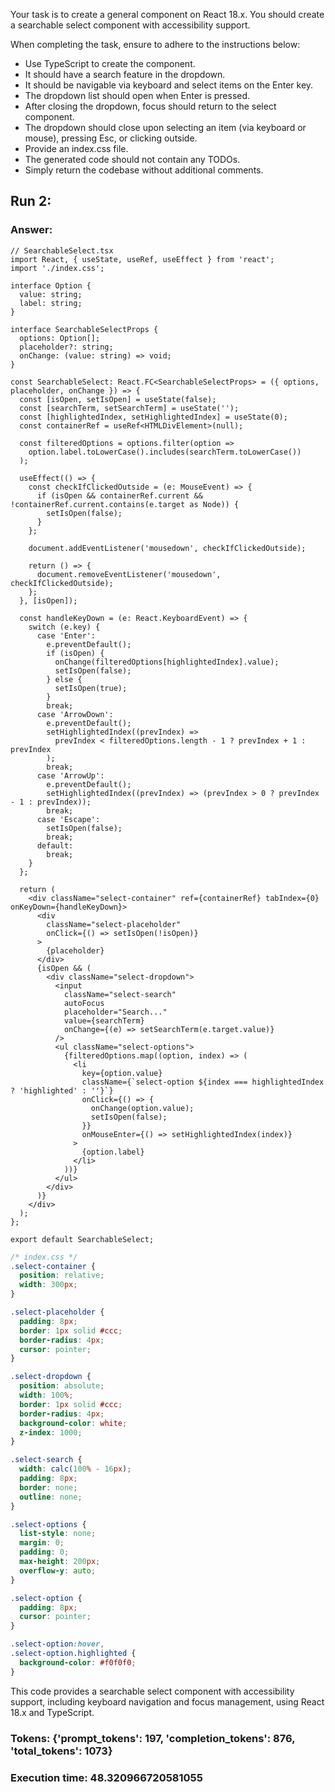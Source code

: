 Your task is to create a general component on React 18.x.
You should create a searchable select component with accessibility support.

When completing the task, ensure to adhere to the instructions below:
- Use TypeScript to create the component.
- It should have a search feature in the dropdown.
- It should be navigable via keyboard and select items on the Enter key.
- The dropdown list should open when Enter is pressed.
- After closing the dropdown, focus should return to the select component.
- The dropdown should close upon selecting an item (via keyboard or mouse), pressing Esc, or clicking outside.
- Provide an index.css file.
- The generated code should not contain any TODOs.
- Simply return the codebase without additional comments.

## Run 2:
### Answer:
```tsx
// SearchableSelect.tsx
import React, { useState, useRef, useEffect } from 'react';
import './index.css';

interface Option {
  value: string;
  label: string;
}

interface SearchableSelectProps {
  options: Option[];
  placeholder?: string;
  onChange: (value: string) => void;
}

const SearchableSelect: React.FC<SearchableSelectProps> = ({ options, placeholder, onChange }) => {
  const [isOpen, setIsOpen] = useState(false);
  const [searchTerm, setSearchTerm] = useState('');
  const [highlightedIndex, setHighlightedIndex] = useState(0);
  const containerRef = useRef<HTMLDivElement>(null);

  const filteredOptions = options.filter(option =>
    option.label.toLowerCase().includes(searchTerm.toLowerCase())
  );

  useEffect(() => {
    const checkIfClickedOutside = (e: MouseEvent) => {
      if (isOpen && containerRef.current && !containerRef.current.contains(e.target as Node)) {
        setIsOpen(false);
      }
    };

    document.addEventListener('mousedown', checkIfClickedOutside);

    return () => {
      document.removeEventListener('mousedown', checkIfClickedOutside);
    };
  }, [isOpen]);

  const handleKeyDown = (e: React.KeyboardEvent) => {
    switch (e.key) {
      case 'Enter':
        e.preventDefault();
        if (isOpen) {
          onChange(filteredOptions[highlightedIndex].value);
          setIsOpen(false);
        } else {
          setIsOpen(true);
        }
        break;
      case 'ArrowDown':
        e.preventDefault();
        setHighlightedIndex((prevIndex) =>
          prevIndex < filteredOptions.length - 1 ? prevIndex + 1 : prevIndex
        );
        break;
      case 'ArrowUp':
        e.preventDefault();
        setHighlightedIndex((prevIndex) => (prevIndex > 0 ? prevIndex - 1 : prevIndex));
        break;
      case 'Escape':
        setIsOpen(false);
        break;
      default:
        break;
    }
  };

  return (
    <div className="select-container" ref={containerRef} tabIndex={0} onKeyDown={handleKeyDown}>
      <div
        className="select-placeholder"
        onClick={() => setIsOpen(!isOpen)}
      >
        {placeholder}
      </div>
      {isOpen && (
        <div className="select-dropdown">
          <input
            className="select-search"
            autoFocus
            placeholder="Search..."
            value={searchTerm}
            onChange={(e) => setSearchTerm(e.target.value)}
          />
          <ul className="select-options">
            {filteredOptions.map((option, index) => (
              <li
                key={option.value}
                className={`select-option ${index === highlightedIndex ? 'highlighted' : ''}`}
                onClick={() => {
                  onChange(option.value);
                  setIsOpen(false);
                }}
                onMouseEnter={() => setHighlightedIndex(index)}
              >
                {option.label}
              </li>
            ))}
          </ul>
        </div>
      )}
    </div>
  );
};

export default SearchableSelect;
```

```css
/* index.css */
.select-container {
  position: relative;
  width: 300px;
}

.select-placeholder {
  padding: 8px;
  border: 1px solid #ccc;
  border-radius: 4px;
  cursor: pointer;
}

.select-dropdown {
  position: absolute;
  width: 100%;
  border: 1px solid #ccc;
  border-radius: 4px;
  background-color: white;
  z-index: 1000;
}

.select-search {
  width: calc(100% - 16px);
  padding: 8px;
  border: none;
  outline: none;
}

.select-options {
  list-style: none;
  margin: 0;
  padding: 0;
  max-height: 200px;
  overflow-y: auto;
}

.select-option {
  padding: 8px;
  cursor: pointer;
}

.select-option:hover,
.select-option.highlighted {
  background-color: #f0f0f0;
}
```

This code provides a searchable select component with accessibility support, including keyboard navigation and focus management, using React 18.x and TypeScript.
### Tokens: {'prompt_tokens': 197, 'completion_tokens': 876, 'total_tokens': 1073}
### Execution time: 48.320966720581055
